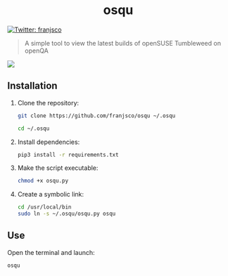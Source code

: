 <h1 align="center">osqu</h1>
<p>
  </a>
  <a href="https://twitter.com/franjsco" target="_blank">
    <img alt="Twitter: franjsco" src="https://img.shields.io/twitter/follow/franjsco.svg?style=social" />
  </a>
</p>


> A simple tool to view the latest builds of openSUSE Tumbleweed on openQA



<a href="https://asciinema.org/a/391337" target="_blank"><img src="https://asciinema.org/a/391337.svg" /></a>


## Installation

1. Clone the repository:
    ```sh
    git clone https://github.com/franjsco/osqu ~/.osqu

    cd ~/.osqu
    ```

2. Install dependencies:
    ```sh
    pip3 install -r requirements.txt
    ```

3. Make the script executable:
    ```sh
    chmod +x osqu.py
    ```

4. Create a symbolic link:
    ```sh
    cd /usr/local/bin
    sudo ln -s ~/.osqu/osqu.py osqu
    ```


## Use
Open the terminal and launch:
```sh
osqu
```

